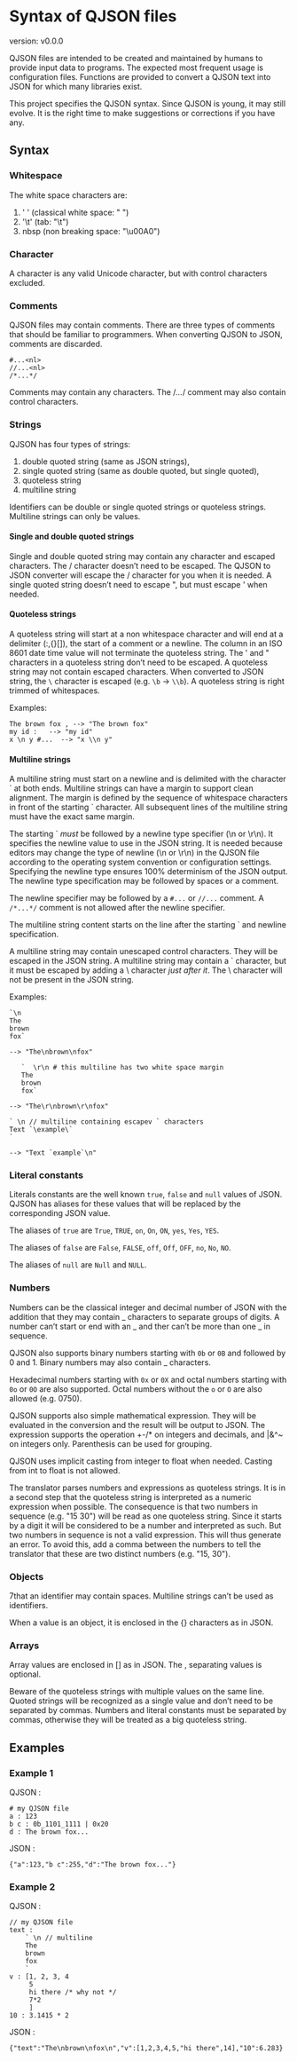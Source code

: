 # Syntax of QJSON files

version: v0.0.0

QJSON files are intended to be created and maintained by humans to 
provide input data to programs. The expected most frequent usage is
configuration files. Functions are provided to convert a QJSON text
into JSON for which many libraries exist.

This project specifies the QJSON syntax. Since QJSON is young, it may
still evolve. It is the right time to make suggestions or corrections
if you have any. 

## Syntax

### Whitespace

The white space characters are: 
1. ' ' (classical white space: " ")
2. '\t' (tab: "\t")
3. nbsp (non breaking space: "\u00A0")

### Character

A character is any valid Unicode character, but with control characters excluded.

### Comments

QJSON files may contain comments. There are three types of comments that
should be familiar to programmers. When converting QJSON to JSON, comments 
are discarded.

    #...<nl> 
    //...<nl>
    /*...*/

Comments may contain any characters. The /*...*/ comment may also contain 
control characters.

### Strings

QJSON has four types of strings:
1. double quoted string (same as JSON strings),
2. single quoted string (same as double quoted, but single quoted),
3. quoteless string
4. multiline string

Identifiers can be double or single quoted strings or quoteless strings. 
Multiline strings can only be values. 

#### Single and double quoted strings

Single and double quoted string may contain any character and escaped
characters. The / character doesn’t need to be escaped. The QJSON to JSON
converter will escape the / character for you when it is needed. A single 
quoted string doesn’t need to escape ", but must escape ' when needed.

#### Quoteless strings

A quoteless string will start at a non whitespace character and will end 
at a delimiter (:,{}[]), the start of a comment or a newline. The column
in an ISO 8601 date time value will not terminate the quoteless string. 
The ' and " characters in a quoteless string don’t need to be escaped. 
A quoteless string may not contain escaped characters. When converted 
to JSON string, the `\` character is escaped (e.g. `\b` -> `\\b`). A 
quoteless string is right trimmed of whitespaces. 

Examples:

    The brown fox , --> "The brown fox"
    my id :   --> "my id"
    x \n y #...  --> "x \\n y"

#### Multiline strings

A multiline string must start on a newline and is delimited with the character 
\` at both ends. Multiline strings can have a margin to support clean alignment.
The margin is defined by the sequence of whitespace characters in front of the 
starting \` character. All subsequent lines of the multiline string must have 
the exact same margin. 

The starting \` *must* be followed by a newline type specifier (\n or \r\n). It  
specifies the newline value to use in the JSON string. It is needed because
editors may change the type of newline (\n or \r\n) in the QJSON file according
to the operating system convention or configuration settings. Specifying the 
newline type ensures 100% determinism of the JSON output. The newline type 
specification may be followed by spaces or a comment. 

The newline specifier may be followed by a `#...` or `//...` comment. A `/*...*/`
comment is not allowed after the newline specifier. 

The multiline string content starts on the line after the starting \` and newline
specification.

A multiline string may contain unescaped control characters. They will be escaped
in the JSON string. A multiline string may contain a \` character, but it must 
be escaped by adding a \ character *just after it*. The \ character will not be 
present in the JSON string. 

Examples:

    `\n
    The
    brown
    fox`

    --> "The\nbrown\nfox"

       `  \r\n # this multiline has two white space margin
       The
       brown
       fox`

    --> "The\r\nbrown\r\nfox"

    ` \n // multiline containing escapev ` characters
    Text `\example\`
    `
  
    --> "Text `example`\n"

### Literal constants

Literals constants are the well known `true`, `false` and `null` values of JSON. 
QJSON has aliases for these values that will be replaced by the corresponding JSON
value.

The aliases of `true` are `True`, `TRUE`, `on`, `On`, `ON`, `yes`, `Yes`, `YES`.

The aliases of `false` are `False`, `FALSE`, `off`, `Off`, `OFF`, `no`, `No`, `NO`. 

The aliases of `null` are `Null` and `NULL`. 

### Numbers

Numbers can be the classical integer and decimal number of JSON with the addition 
that they may contain _ characters to separate groups of digits. A number can’t start
or end with an _ and ther can’t be more than one _ in sequence. 

QJSON also supports binary numbers starting with `0b` or `0B` and followed by 0 and 1.
Binary numbers may also contain _ characters.

Hexadecimal numbers starting with `0x` or `0X` and octal numbers starting with `0o` or
`0O` are also supported. Octal numbers without the `o` or `O` are also allowed (e.g. 0750).

QJSON supports also simple mathematical expression. They will be evaluated in the 
conversion and the result will be output to JSON. The expression supports the operation
+-/* on integers and decimals, and |&^~ on integers only. Parenthesis can be used for grouping.

QJSON uses implicit casting from integer to float when needed. Casting from int to float is 
not allowed. 

The translator parses numbers and expressions as quoteless strings. It is in a second 
step that the quoteless string is interpreted as a numeric expression when possible. The
consequence is that two numbers in sequence (e.g. "15 30") will be read as one quoteless
string. Since it starts by a digit it will be considered to be a number and interpreted as
such. But two numbers in sequence is not a valid expression. This will thus generate an error.
To avoid this, add a comma between the numbers to tell the translator that these are two 
distinct numbers (e.g. "15, 30"). 

### Objects
7that an identifier may contain spaces. Multiline 
strings can’t be used as identifiers.

When a value is an object, it is enclosed in the {} characters as in JSON. 

### Arrays

Array values are enclosed in [] as in JSON. The , separating values is optional. 

Beware of the quoteless strings with multiple values on the same line. Quoted 
strings will be recognized as a single value and don’t need to be separated by
commas. Numbers and literal constants must be separated by commas, otherwise 
they will be treated as a big quoteless string. 


## Examples

### Example 1

QJSON :

    # my QJSON file
    a : 123
    b c : 0b_1101_1111 | 0x20
    d : The brown fox...

JSON : 

    {"a":123,"b c":255,"d":"The brown fox..."}

### Example 2

QJSON :

    // my QJSON file
    text :
        ` \n // multiline
        The
        brown
        fox
        `
    v : [1, 2, 3, 4
         5
         hi there /* why not */
         7*2
         ]
    10 : 3.1415 * 2

JSON : 

    {"text":"The\nbrown\nfox\n","v":[1,2,3,4,5,"hi there",14],"10":6.283}
